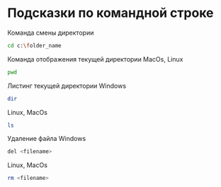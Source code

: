 # Подсказки по командной строке

Команда смены директории
```sh
cd c:\folder_name
```

Команда отображения текущей директории
MacOs, Linux
```sh
pwd
```

Листинг текущей директории
Windows
```sh
dir
```

Linux, MacOs
```sh
ls
```

Удаление файла
Windows
```sh
del <filename>
```

Linux, MacOs
```sh
rm <filename>
```